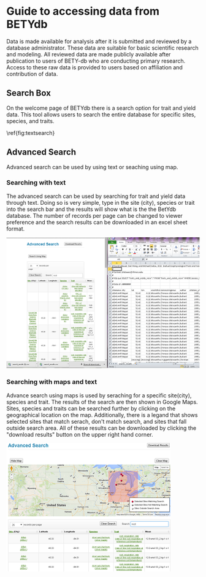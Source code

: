 # Guide to accessing data from BETYdb

Data is made available for analysis after it is submitted and reviewed by a database administrator. These data are suitable for basic scientific research and modeling. All reviewed data are made publicly available after publication to users of BETY-db who are conducting primary research. Access to these raw data is provided to users based on affiliation and contribution of data.

## Search Box

On the welcome page of BETYdb there is a search option for trait and yield data. This tool allows users to search the entire database for specific sites, species, and traits.

\ref{fig:textsearch}

## Advanced Search

Advanced search can be used by using text or seaching using map. 


### Searching with text

The advanced search can be used by searching for trait and yield data through text. Doing so is very simple, type in the site (city), species or trait into the search bar and the results will show what is the the BetYdb database. The number of records per page can be changed to viewer preference and the search results can be downloaded in an excel sheet format. 


![alt text](figures/textsearch/textsearch.png)


### Searching with maps and text

Advance search using maps is used by seraching for a specific site(city), species and trait. The results of the search are then shown in Google Maps. Sites, species and traits can be searched further by clicking on the geographical location on the map. Additionally, there is a legand that shows selected sites that  match serach, don't match search, and sites that fall outside search area. All of these results can be downloaded by clicking the "download results" button on the upper right hand corner. 

![alt text](figures/accessmaps/accessmaps.png)


